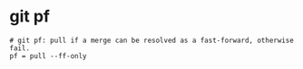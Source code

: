 # git pf

```gitconfig
# git pf: pull if a merge can be resolved as a fast-forward, otherwise fail.
pf = pull --ff-only
```
